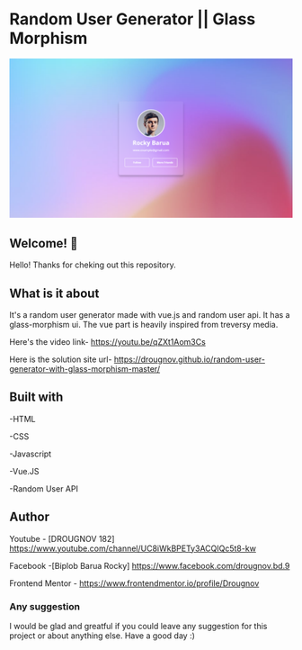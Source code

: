 # Random User Generator || Glass Morphism

![Design preview for user generator](./image/design/Design.png)

## Welcome! 👋

Hello! Thanks for cheking out this repository.

## What is it about

It's a random user generator made with vue.js and random user api. It has a glass-morphism ui.
The vue part is heavily inspired from treversy media.

Here's the video link-
https://youtu.be/qZXt1Aom3Cs

Here is the solution site url-
https://drougnov.github.io/random-user-generator-with-glass-morphism-master/

## Built with

-HTML

-CSS

-Javascript

-Vue.JS

-Random User API

## Author

Youtube - [DROUGNOV 182] https://www.youtube.com/channel/UC8iWkBPETy3ACQIQc5t8-kw

Facebook -[Biplob Barua Rocky] https://www.facebook.com/drougnov.bd.9

Frontend Mentor - https://www.frontendmentor.io/profile/Drougnov

### Any suggestion

I would be glad and greatful if you could leave any suggestion for this project or about anything else. Have a good day :)

